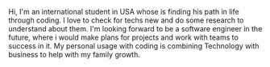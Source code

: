 Hi, I'm an international student in USA whose is finding his path in life through coding. I love to check for techs new and do some research to understand about them.
I'm looking forward to be a software engineer in the future, where i would make plans for projects and work with teams to success in it. My personal usage with coding is combining
Technology with business to help with my family growth.
